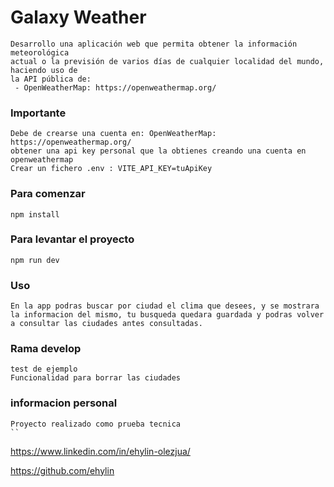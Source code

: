# Galaxy Weather

```
Desarrollo una aplicación web que permita obtener la información meteorológica
actual o la previsión de varios días de cualquier localidad del mundo, haciendo uso de
la API pública de:
 - OpenWeatherMap: https://openweathermap.org/
```

### Importante
```
Debe de crearse una cuenta en: OpenWeatherMap: https://openweathermap.org/ 
obtener una api key personal que la obtienes creando una cuenta en openweathermap
Crear un fichero .env : VITE_API_KEY=tuApiKey
```

### Para comenzar
```
npm install 
```

### Para levantar el proyecto
```
npm run dev 
```

### Uso
```
En la app podras buscar por ciudad el clima que desees, y se mostrara la informacion del mismo, tu busqueda quedara guardada y podras volver a consultar las ciudades antes consultadas.
```

### Rama develop
```
test de ejemplo
Funcionalidad para borrar las ciudades
```

### informacion personal
```
Proyecto realizado como prueba tecnica
``

```
https://www.linkedin.com/in/ehylin-olezjua/

https://github.com/ehylin
```
